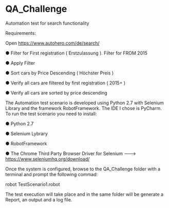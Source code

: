 # QA_Challenge
Automation test for search functionality

Requirements:

Open https://www.autohero.com/de/search/

● Filter for First registration ( Erstzulassung ). Filter for FROM 2015

● Apply Filter

● Sort cars by Price Descending ( Höchster Preis )

● Verify all cars are filtered by first registration ( 2015+ )

● Verify all cars are sorted by price descending




The Automation test scenario is developed using Python 2.7 with Selenium Library and the framework RobotFramework.
The IDE I chose is PyCharm.
To run the test scenario you need to install:

● Python 2.7

● Selenium Lybrary

● RobotFramework

● The Chrome Third Party Browser Driver for Selenium ---> https://www.seleniumhq.org/download/


Once the system is configured, browse to the QA_Challenge folder with a terminal and prompt the following commad: 

robot TestScenario1.robot

The test execution will take place and in the same folder will be generate a Report, an output and a log file.
 
